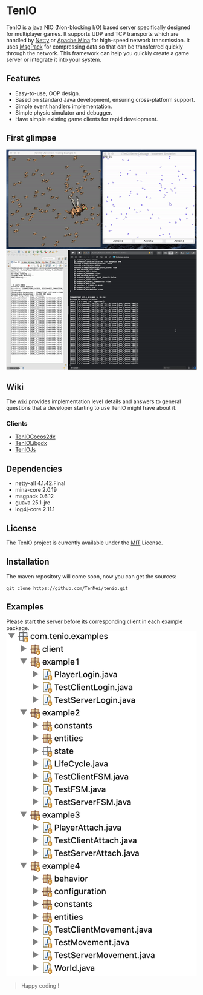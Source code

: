 # TenIO

TenIO is a java NIO (Non-blocking I/O) based server specifically designed for multiplayer games. It supports UDP and TCP transports which are handled by [Netty](https://netty.io/) or [Apache Mina](https://mina.apache.org/) for high-speed network transmission. It uses [MsgPack](https://msgpack.org/index.html) for compressing data so that can be transferred quickly through the network. This framework can help you quickly create a game server or integrate it into your system.

## Features
- Easy-to-use, OOP design.
- Based on standard Java development, ensuring cross-platform support.
- Simple event handlers implementation.
- Simple physic simulator and debugger.
- Have simple existing game clients for rapid development.

## First glimpse
![Simple Movement Simulation](https://github.com/TenMei/tenio/blob/master/assets/movement-simulation-example-4.gif)
![Communication](https://github.com/TenMei/tenio/blob/master/assets/login-example-1.gif)

## Wiki
The [wiki](https://github.com/TenMei/tenio/wiki) provides implementation level details and answers to general questions that a developer starting to use TenIO might have about it.

### Clients
- [TenIOCocos2dx](https://github.com/TenMei/tenio-cocos2dx.git)
- [TenIOLibgdx](https://github.com/TenMei/tenio-libgdx.git)
- [TenIOJs](https://github.com/TenMei/tenio-js.git)

## Dependencies
- netty-all 4.1.42.Final
- mina-core 2.0.19
- msgpack 0.6.12
- guava 25.1-jre
- log4j-core 2.11.1

## License
The TenIO project is currently available under the [MIT](https://github.com/TenMei/tenio/blob/master/LICENSE) License.

## Installation
The maven repository will come soon, now you can get the sources:
```
git clone https://github.com/TenMei/tenio.git
```

## Examples
Please start the server before its corresponding client in each example package.
![Examples](https://github.com/TenMei/tenio/blob/master/assets/tenio-examples.png)

> Happy coding !
